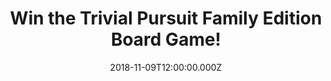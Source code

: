 ---
campaign-uuid: "c-3ce6eb13-10c2-4137-b8aa-2794292e1200"
type: "Competition"
category: "Entertainment"
date: "2018-11-09T12:00:00.000Z"
end-date: "2018-12-09T23:59:00.000Z"
disable-form: false
is_promoted: false
has_entry_page: true
title: "Win the Trivial Pursuit Family Edition Board Game!"
competition-description: "<p>Christmas is finally here and you know what does it mean?\
  \ YES, family time! There’s nothing better than spending quality time with your\
  \ loved ones and we have the best option for you, we are giving away the fun and\
  \ enjoyable Trivial Pursuit Family Edition board game for you to win!</p>\n<p>Want\
  \ it? Click below for a chance to win.</p>\n"
hero-header: "Win the Trivial Pursuit Family Edition Board Game!"
terms-confirmation: "N/A"
banner-img: "https://assets.expresslyapp.com/asset-52c43fac-5d5b-4ff1-bcec-15161b7cbf62.jpg"
logo-left-href: "http://club.expressly.io"
logo-left-image: "https://assets.expresslyapp.com/asset-b7562fce-e12d-4c01-9562-27559318ed2f.jpg"
logo-left-title: "Expressly Club"
bg-image-hero: "https://assets.expresslyapp.com/asset-67478859-0aca-4393-b821-ef97d3a77574.jpg"
bg-image-first: "https://assets.expresslyapp.com/asset-abb545b2-a34b-4893-8d31-5472d2a05236.jpg"
section1-content: "<p>Kids, parents, grandparents, neighbours: everyone plays together.\
  \ With 1,200 questions for kids and 1,200 questions for adults, Trivial Pursuit\
  \ Family Edition mixes laughter, learning, and lots of fun! Choose Geography, Entertainment,\
  \ History, Arts & Literature, Science & Nature, or Sports & Leisure and show off\
  \ what you know. Which of these buildings weighs the most — Great Pyramid, Eiffel\
  \ Tower, or Empire State Building? Which Leonardo da Vinci painting is famous for\
  \ its smile? Trivial Pursuit Family Edition questions are just right.</p>\n<p>Enter\
  \ the form below for a chance to win and get ready to challenge your kids and family\
  \ to a game and find out who is the trivia champ!</p>\n<p>Good luck!</p>\n"
entry-title: "Win the Trivial Pursuit Family Edition Board Game!"
entry-content: "<p>Enter the draw to win the Trivial Pursuit Family Edition Board\
  \ Game by completing the form below before 23:59 on 9th of December 2018.</p>\n"
has-winner: false
prize-description: "The Trivial Pursuit Family Edition Board Game."
special-conditions: "Multiple entries are allowed up to one every day.\r\nThis competition\
  \ is also available on: https://aaa.nme.com/competitions/trivial-pursuit-family-edition-board-game"
country-restrictions:
- "GB"
---